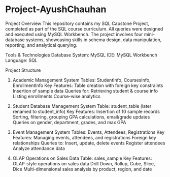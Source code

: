 # Project-AyushChauhan

Project Overview
This repository contains my SQL Capstone Project, completed as part of the SQL course curriculum. All queries were designed and executed using MySQL Workbench. The project involves four mini-database systems, showcasing skills in schema design, data manipulation, reporting, and analytical querying.

Tools & Technologies
Database System: MySQL
IDE: MySQL Workbench
Language: SQL

Project Structure
1. Academic Management System
Tables: StudentInfo, CoursesInfo, EnrollmentInfo
Key Features:
Table creation with foreign key constraints
Insertion of sample data
Queries for:
Retrieving student & course info
Listing enrollments
Course-wise analytics

2. Student Database Management System
Table: student_table (later renamed to student_info)
Key Features:
Insertion of 10 sample records
Sorting, filtering, grouping
GPA calculations, email/grade updates
Queries on gender, department, grades, and max GPA

3. Event Management System
Tables: Events, Attendees, Registrations
Key Features:
Managing events, attendees, and registrations
Foreign key relationships
Queries to:
Insert, update, delete events
Register attendees
Analyze attendance data

4. OLAP Operations on Sales Data
Table: sales_sample
Key Features:
OLAP-style operations on sales data
Drill Down, Rollup, Cube, Slice, Dice
Multi-dimensional sales analysis by product, region, and date

